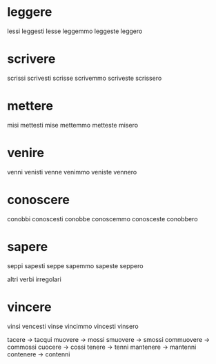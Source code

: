 # leggere

lessi
leggesti
lesse
leggemmo
leggeste
leggero

# scrivere

scrissi
scrivesti
scrisse
scrivemmo
scriveste
scrissero

# mettere

misi
mettesti
mise
mettemmo
metteste
misero

# venire

venni
venisti
venne
venimmo
veniste
vennero


# conoscere 

conobbi
conoscesti
conobbe
conoscemmo
conosceste
conobbero

# sapere

seppi
sapesti
seppe
sapemmo
sapeste
seppero

altri verbi irregolari

# vincere

vinsi 
vencesti
vinse
vincimmo
vincesti
vinsero

tacere -> tacqui
muovere -> mossi
smuovere -> smossi
commuovere -> commossi
cuocere -> cossi
tenere -> tenni
mantenere -> mantenni
contenere -> contenni
